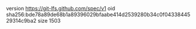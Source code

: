 version https://git-lfs.github.com/spec/v1
oid sha256:bde78a89de68b1a89396029bfaabe414d2539280b34c0f0433844529314c9ba2
size 1503

